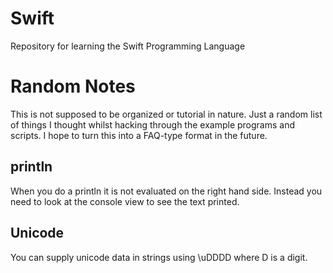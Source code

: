 Swift
=====

Repository for learning the Swift Programming Language

Random Notes
============

This is not supposed to be organized or tutorial in nature.  Just a random
list of things I thought whilst hacking through the example programs and
scripts.  I hope to turn this into a FAQ-type format in the future.

println
-------
When you do a println it is not evaluated on the right hand side.  Instead you need to look at the console
view to see the text printed.

Unicode
-------
You can supply unicode data in strings using \uDDDD where D is a digit.
